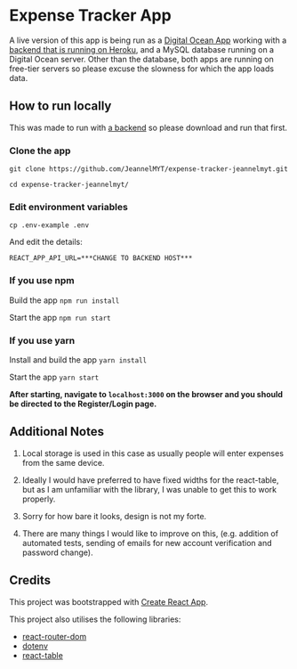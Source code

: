 # Expense Tracker App

A live version of this app is being run as a [Digital Ocean App](https://expense-tracker-jeannelmyt-g2sqi.ondigitalocean.app/) working with a [backend that is running on Heroku](https://expense-tracker-backend-jean.herokuapp.com/), and a MySQL database running on a Digital Ocean server. Other than the database, both apps are running on free-tier servers so please excuse the slowness for which the app loads data.  

## How to run locally 

This was made to run with [a backend](https://github.com/JeannelMYT/expense-tracker-backend-jeannelmyt) so please download and run that first.

### Clone the app
```
git clone https://github.com/JeannelMYT/expense-tracker-jeannelmyt.git

cd expense-tracker-jeannelmyt/
```

### Edit environment variables 
```
cp .env-example .env
```

And edit the details: 
```
REACT_APP_API_URL=***CHANGE TO BACKEND HOST***
```

### If you use npm
Build the app
`npm run install`

Start the app
`npm run start`

### If you use yarn
Install and build the app
`yarn install`

Start the app
`yarn start`


**After starting, navigate to `localhost:3000` on the browser and you should be directed to the Register/Login page.**


## Additional Notes

1. Local storage is used in this case as usually people will enter expenses from the same device.

2. Ideally I would have preferred to have fixed widths for the react-table, but as I am unfamiliar with the library, I was unable to get this to work properly. 

3. Sorry for how bare it looks, design is not my forte. 

4. There are many things I would like to improve on this, (e.g. addition of automated tests, sending of emails for new account verification and password change).

## Credits

This project was bootstrapped with [Create React App](https://github.com/facebook/create-react-app).

This project also utilises the following libraries:
- [react-router-dom](https://reactrouter.com/)
- [dotenv](https://github.com/motdotla/dotenv)
- [react-table](https://www.npmjs.com/package/react-table)